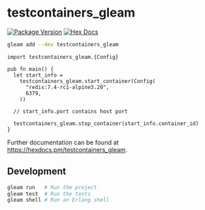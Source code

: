 # testcontainers_gleam

[![Package Version](https://img.shields.io/hexpm/v/testcontainers_gleam)](https://hex.pm/packages/testcontainers_gleam)
[![Hex Docs](https://img.shields.io/badge/hex-docs-ffaff3)](https://hexdocs.pm/testcontainers_gleam/)

```sh
gleam add --dev testcontainers_gleam
```
```gleam
import testcontainers_gleam.{Config}

pub fn main() {
  let start_info =
    testcontainers_gleam.start_container(Config(
      "redis:7.4-rc1-alpine3.20",
      6379,
    ))

  // start_info.port contains host port

  testcontainers_gleam.stop_container(start_info.container_id)
}
```

Further documentation can be found at <https://hexdocs.pm/testcontainers_gleam>.

## Development

```sh
gleam run   # Run the project
gleam test  # Run the tests
gleam shell # Run an Erlang shell
```

